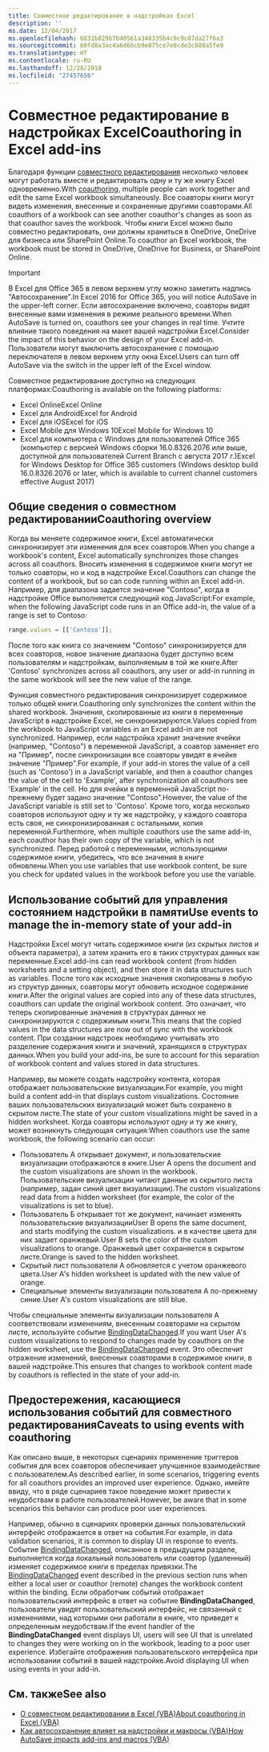 ```yaml
---
title: Совместное редактирование в надстройках Excel
description: ''
ms.date: 12/04/2017
ms.openlocfilehash: 6831b829b7b40561a348335b4c9c9c07da27f6a3
ms.sourcegitcommit: 60fd8a3ac4a6d66cb9e075ce7e0cde3c888a5fe9
ms.translationtype: HT
ms.contentlocale: ru-RU
ms.lasthandoff: 12/28/2018
ms.locfileid: "27457656"
---
```

# <a name="coauthoring-in-excel-add-ins"></a><span data-ttu-id="2f8a5-102">Совместное редактирование в надстройках Excel</span><span class="sxs-lookup"><span data-stu-id="2f8a5-102">Coauthoring in Excel add-ins</span></span>  

<span data-ttu-id="2f8a5-103">Благодаря функции [совместного редактирования](https://support.office.com/article/Collaborate-on-Excel-workbooks-at-the-same-time-with-co-authoring-7152aa8b-b791-414c-a3bb-3024e46fb104) несколько человек могут работать вместе и редактировать одну и ту же книгу Excel одновременно.</span><span class="sxs-lookup"><span data-stu-id="2f8a5-103">With [coauthoring](https://support.office.com/article/Collaborate-on-Excel-workbooks-at-the-same-time-with-co-authoring-7152aa8b-b791-414c-a3bb-3024e46fb104), multiple people can work together and edit the same Excel workbook simultaneously.</span></span> <span data-ttu-id="2f8a5-104">Все соавторы книги могут видеть изменения, внесенные и сохраненные другими соавторами.</span><span class="sxs-lookup"><span data-stu-id="2f8a5-104">All coauthors of a workbook can see another coauthor's changes as soon as that coauthor saves the workbook.</span></span> <span data-ttu-id="2f8a5-105">Чтобы книги Excel можно было совместно редактировать, они должны храниться в OneDrive, OneDrive для бизнеса или SharePoint Online.</span><span class="sxs-lookup"><span data-stu-id="2f8a5-105">To coauthor an Excel workbook, the workbook must be stored in OneDrive, OneDrive for Business, or SharePoint Online.</span></span>

> [!IMPORTANT]
> <span data-ttu-id="2f8a5-106">В Excel для Office 365 в левом верхнем углу можно заметить надпись "Автосохранение".</span><span class="sxs-lookup"><span data-stu-id="2f8a5-106">In Excel 2016 for Office 365, you will notice AutoSave in the upper-left corner.</span></span> <span data-ttu-id="2f8a5-107">Если автосохранение включено, соавторы видят внесенные вами изменения в режиме реального времени.</span><span class="sxs-lookup"><span data-stu-id="2f8a5-107">When AutoSave is turned on, coauthors see your changes in real time.</span></span> <span data-ttu-id="2f8a5-108">Учтите влияние такого поведения на макет вашей надстройки Excel.</span><span class="sxs-lookup"><span data-stu-id="2f8a5-108">Consider the impact of this behavior on the design of your Excel add-in.</span></span> <span data-ttu-id="2f8a5-109">Пользователи могут выключить автосохранение с помощью переключателя в левом верхнем углу окна Excel.</span><span class="sxs-lookup"><span data-stu-id="2f8a5-109">Users can turn off AutoSave via the switch in the upper left of the Excel window.</span></span>

<span data-ttu-id="2f8a5-110">Совместное редактирование доступно на следующих платформах:</span><span class="sxs-lookup"><span data-stu-id="2f8a5-110">Coauthoring is available on the following platforms:</span></span>

- <span data-ttu-id="2f8a5-111">Excel Online</span><span class="sxs-lookup"><span data-stu-id="2f8a5-111">Excel Online</span></span>
- <span data-ttu-id="2f8a5-112">Excel для Android</span><span class="sxs-lookup"><span data-stu-id="2f8a5-112">Excel for Android</span></span>
- <span data-ttu-id="2f8a5-113">Excel для iOS</span><span class="sxs-lookup"><span data-stu-id="2f8a5-113">Excel for iOS</span></span>
- <span data-ttu-id="2f8a5-114">Excel Mobile для Windows 10</span><span class="sxs-lookup"><span data-stu-id="2f8a5-114">Excel Mobile for Windows 10</span></span>
- <span data-ttu-id="2f8a5-115">Excel для компьютера с Windows для пользователей Office 365 (компьютер с версией Windows сборки 16.0.8326.2076 или выше, доступной для пользователей Current Branch с августа 2017 г.)</span><span class="sxs-lookup"><span data-stu-id="2f8a5-115">Excel for Windows Desktop for Office 365 customers (Windows desktop build 16.0.8326.2076 or later, which is available to current channel customers effective August 2017)</span></span>

## <a name="coauthoring-overview"></a><span data-ttu-id="2f8a5-116">Общие сведения о совместном редактировании</span><span class="sxs-lookup"><span data-stu-id="2f8a5-116">Coauthoring overview</span></span>
 
<span data-ttu-id="2f8a5-117">Когда вы меняете содержимое книги, Excel автоматически синхронизирует эти изменения для всех соавторов.</span><span class="sxs-lookup"><span data-stu-id="2f8a5-117">When you change a workbook's content, Excel automatically synchronizes those changes across all coauthors.</span></span> <span data-ttu-id="2f8a5-118">Вносить изменения в содержимое книги могут не только соавторы, но и код в надстройке Excel.</span><span class="sxs-lookup"><span data-stu-id="2f8a5-118">Coauthors can change the content of a workbook, but so can code running within an Excel add-in.</span></span> <span data-ttu-id="2f8a5-119">Например, для диапазона задается значение "Contoso", когда в надстройке Office выполняется следующий код JavaScript:</span><span class="sxs-lookup"><span data-stu-id="2f8a5-119">For example, when the following JavaScript code runs in an Office add-in, the value of a range is set to Contoso:</span></span>

```js
range.values = [['Contoso']];
```
<span data-ttu-id="2f8a5-120">После того как книга со значением "Contoso" синхронизируется для всех соавторов, новое значение диапазона будет доступно всем пользователям и надстройкам, выполняемым в той же книге.</span><span class="sxs-lookup"><span data-stu-id="2f8a5-120">After 'Contoso' synchronizes across all coauthors, any user or add-in running in the same workbook will see the new value of the range.</span></span> 

<span data-ttu-id="2f8a5-121">Функция совместного редактирования синхронизирует содержимое только общей книги.</span><span class="sxs-lookup"><span data-stu-id="2f8a5-121">Coauthoring only synchronizes the content within the shared workbook.</span></span> <span data-ttu-id="2f8a5-122">Значения, скопированные из книги в переменные JavaScript в надстройке Excel, не синхронизируются.</span><span class="sxs-lookup"><span data-stu-id="2f8a5-122">Values copied from the workbook to JavaScript variables in an Excel add-in are not synchronized.</span></span> <span data-ttu-id="2f8a5-123">Например, если надстройка хранит значение ячейки (например, "Contoso") в переменной JavaScript, а соавтор заменяет его на "Пример", после синхронизации все соавторы увидят в ячейке значение "Пример".</span><span class="sxs-lookup"><span data-stu-id="2f8a5-123">For example, if your add-in stores the value of a cell (such as 'Contoso') in a JavaScript variable, and then a coauthor changes the value of the cell to 'Example', after synchronization all coauthors see 'Example' in the cell.</span></span> <span data-ttu-id="2f8a5-124">Но для ячейки в переменной JavaScript по-прежнему будет задано значение "Contoso".</span><span class="sxs-lookup"><span data-stu-id="2f8a5-124">However, the value of the JavaScript variable is still set to 'Contoso'.</span></span> <span data-ttu-id="2f8a5-125">Кроме того, когда несколько соавторов используют одну и ту же надстройку, у каждого соавтора есть своя, не синхронизированная с остальными, копия переменной.</span><span class="sxs-lookup"><span data-stu-id="2f8a5-125">Furthermore, when multiple coauthors use the same add-in, each coauthor has their own copy of the variable, which is not synchronized.</span></span> <span data-ttu-id="2f8a5-126">Перед работой с переменными, использующими содержимое книги, убедитесь, что все значения в книге обновлены.</span><span class="sxs-lookup"><span data-stu-id="2f8a5-126">When you use variables that use workbook content, be sure you check for updated values in the workbook before you use the variable.</span></span> 

## <a name="use-events-to-manage-the-in-memory-state-of-your-add-in"></a><span data-ttu-id="2f8a5-127">Использование событий для управления состоянием надстройки в памяти</span><span class="sxs-lookup"><span data-stu-id="2f8a5-127">Use events to manage the in-memory state of your add-in</span></span>
 
<span data-ttu-id="2f8a5-128">Надстройки Excel могут читать содержимое книги (из скрытых листов и объекта параметра), а затем хранить его в таких структурах данных как переменные.</span><span class="sxs-lookup"><span data-stu-id="2f8a5-128">Excel add-ins can read workbook content (from hidden worksheets and a setting object), and then store it in data structures such as variables.</span></span> <span data-ttu-id="2f8a5-129">После того как исходные значения скопированы в любую из структур данных, соавторы могут обновить исходное содержание книги.</span><span class="sxs-lookup"><span data-stu-id="2f8a5-129">After the original values are copied into any of these data structures, coauthors can update the original workbook content.</span></span> <span data-ttu-id="2f8a5-130">Это означает, что теперь скопированные значения в структурах данных не синхронизируются с содержимым книги.</span><span class="sxs-lookup"><span data-stu-id="2f8a5-130">This means that the copied values in the data structures are now out of sync with the workbook content.</span></span> <span data-ttu-id="2f8a5-131">При создании надстроек необходимо учитывать это разделение содержания книги и значений, хранящихся в структурах данных.</span><span class="sxs-lookup"><span data-stu-id="2f8a5-131">When you build your add-ins, be sure to account for this separation of workbook content and values stored in data structures.</span></span>

<span data-ttu-id="2f8a5-132">Например, вы можете создать надстройку контента, которая отображает пользовательские визуализации.</span><span class="sxs-lookup"><span data-stu-id="2f8a5-132">For example, you might build a content add-in that displays custom visualizations.</span></span> <span data-ttu-id="2f8a5-133">Состояние ваших пользовательских визуализаций может быть сохранено в скрытом листе.</span><span class="sxs-lookup"><span data-stu-id="2f8a5-133">The state of your custom visualizations might be saved in a hidden worksheet.</span></span> <span data-ttu-id="2f8a5-134">Когда соавторы используют одну и ту же книгу, может возникнуть следующая ситуация:</span><span class="sxs-lookup"><span data-stu-id="2f8a5-134">When coauthors use the same workbook, the following scenario can occur:</span></span>

- <span data-ttu-id="2f8a5-135">Пользователь A открывает документ, и пользовательские визуализации отображаются в книге.</span><span class="sxs-lookup"><span data-stu-id="2f8a5-135">User A opens the document and the custom visualizations are shown in the workbook.</span></span> <span data-ttu-id="2f8a5-136">Пользовательские визуализации читают данные из скрытого листа (например, задан синий цвет визуализации).</span><span class="sxs-lookup"><span data-stu-id="2f8a5-136">The custom visualizations read data from a hidden worksheet (for example, the color of the visualizations is set to blue).</span></span>
- <span data-ttu-id="2f8a5-137">Пользователь Б открывает тот же документ, начинает изменять пользовательские визуализации</span><span class="sxs-lookup"><span data-stu-id="2f8a5-137">User B opens the same document, and starts modifying the custom visualizations.</span></span> <span data-ttu-id="2f8a5-138">и в качестве цвета для них задает оранжевый.</span><span class="sxs-lookup"><span data-stu-id="2f8a5-138">User B sets the color of the custom visualizations to orange.</span></span> <span data-ttu-id="2f8a5-139">Оранжевый цвет сохраняется в скрытом листе.</span><span class="sxs-lookup"><span data-stu-id="2f8a5-139">Orange is saved to the hidden worksheet.</span></span>
- <span data-ttu-id="2f8a5-140">Скрытый лист пользователя А обновляется с учетом оранжевого цвета.</span><span class="sxs-lookup"><span data-stu-id="2f8a5-140">User A's hidden worksheet is updated with the new value of orange.</span></span>
- <span data-ttu-id="2f8a5-141">Специальные элементы визуализации пользователя А по-прежнему синие.</span><span class="sxs-lookup"><span data-stu-id="2f8a5-141">User A's custom visualizations are still blue.</span></span> 

<span data-ttu-id="2f8a5-142">Чтобы специальные элементы визуализации пользователя А соответствовали изменениям, внесенным соавторами на скрытом листе, используйте событие [BindingDataChanged](https://docs.microsoft.com/javascript/api/office/office.bindingdatachangedeventargs).</span><span class="sxs-lookup"><span data-stu-id="2f8a5-142">If you want User A's custom visualizations to respond to changes made by coauthors on the hidden worksheet, use the [BindingDataChanged](https://docs.microsoft.com/javascript/api/office/office.bindingdatachangedeventargs) event.</span></span> <span data-ttu-id="2f8a5-143">Это обеспечит отражение изменений, внесенных соавторами в содержимое книги, в вашей надстройке.</span><span class="sxs-lookup"><span data-stu-id="2f8a5-143">This ensures that changes to workbook content made by coauthors is reflected in the state of your add-in.</span></span>

## <a name="caveats-to-using-events-with-coauthoring"></a><span data-ttu-id="2f8a5-144">Предостережения, касающиеся использования событий для совместного редактирования</span><span class="sxs-lookup"><span data-stu-id="2f8a5-144">Caveats to using events with coauthoring</span></span> 

<span data-ttu-id="2f8a5-145">Как описано выше, в некоторых сценариях применение	триггеров события для всех соавторов обеспечивает улучшенное взаимодействие с пользователем.</span><span class="sxs-lookup"><span data-stu-id="2f8a5-145">As described earlier, in some scenarios, triggering events for all coauthors provides an improved user experience.</span></span> <span data-ttu-id="2f8a5-146">Однако, имейте ввиду, что в ряде сценариев такое поведение может привести к неудобствам в работе пользователей.</span><span class="sxs-lookup"><span data-stu-id="2f8a5-146">However, be aware that in some scenarios this behavior can produce poor user experiences.</span></span> 

<span data-ttu-id="2f8a5-147">Например, обычно в сценариях проверки данных пользовательский интерфейс отображается в ответ на события.</span><span class="sxs-lookup"><span data-stu-id="2f8a5-147">For example, in data validation scenarios, it is common to display UI in response to events.</span></span> <span data-ttu-id="2f8a5-148">Событие [BindingDataChanged](https://docs.microsoft.com/javascript/api/office/office.bindingdatachangedeventargs), описанное в предыдущем разделе, выполняется когда локальный пользователь или соавтор (удаленный) изменяет содержимое книги в пределах привязки.</span><span class="sxs-lookup"><span data-stu-id="2f8a5-148">The [BindingDataChanged](https://docs.microsoft.com/javascript/api/office/office.bindingdatachangedeventargs) event described in the previous section runs when either a local user or coauthor (remote) changes the workbook content within the binding.</span></span> <span data-ttu-id="2f8a5-149">Если обработчик событий отображает пользовательский интерфейс в ответ на событие **BindingDataChanged**, пользователи увидят пользовательский интерфейс, не связанный с изменениями, над которыми они работали в книге, что приведет к определенным неудобствам.</span><span class="sxs-lookup"><span data-stu-id="2f8a5-149">If the event handler of the **BindingDataChanged** event displays UI, users will see UI that is unrelated to changes they were working on in the workbook, leading to a poor user experience.</span></span> <span data-ttu-id="2f8a5-150">Избегайте отображения пользовательского интерфейса при использовании событий в вашей надстройке.</span><span class="sxs-lookup"><span data-stu-id="2f8a5-150">Avoid displaying UI when using events in your add-in.</span></span>

## <a name="see-also"></a><span data-ttu-id="2f8a5-151">См. также</span><span class="sxs-lookup"><span data-stu-id="2f8a5-151">See also</span></span> 

- [<span data-ttu-id="2f8a5-152">О совместном редактировании в Excel (VBA)</span><span class="sxs-lookup"><span data-stu-id="2f8a5-152">About coauthoring in Excel (VBA)</span></span>](https://docs.microsoft.com/office/vba/excel/concepts/about-coauthoring-in-excel) 
- [<span data-ttu-id="2f8a5-153">Как автосохранение влияет на надстройки и макросы (VBA)</span><span class="sxs-lookup"><span data-stu-id="2f8a5-153">How AutoSave impacts add-ins and macros (VBA)</span></span>](https://docs.microsoft.com/office/vba/library-reference/concepts/how-autosave-impacts-addins-and-macros) 
